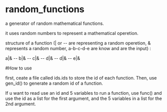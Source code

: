 # random_functions
a generator of random mathematical functions.

it uses random numbers to represent a mathematical operetion.

structure of a function (| or --  are representing a random operetion, & represents a random number, a-b-c-d-e are know and are the input) :

a|&   --   b|&   --   c|&   --   d|&   --   d|&   --   e|&




#How to use

first, ceate a file called ids.ids to store the id of each function.
Then, use gen_id() to generate a random id of a function.

If u want to read use an id and 5 variables to run a function, use func() and use the id as a list for the first argument, and the 5 variables in a list for the 2nd argument.
